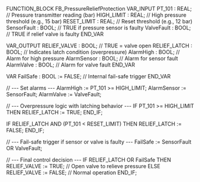 FUNCTION_BLOCK FB_PressureReliefProtection
VAR_INPUT
    PT_101        : REAL;     // Pressure transmitter reading (bar)
    HIGH_LIMIT    : REAL;     // High pressure threshold (e.g., 15 bar)
    RESET_LIMIT   : REAL;     // Reset threshold (e.g., 12 bar)
    SensorFault   : BOOL;     // TRUE if pressure sensor is faulty
    ValveFault    : BOOL;     // TRUE if relief valve is faulty
END_VAR

VAR_OUTPUT
    RELIEF_VALVE  : BOOL;     // TRUE = valve open
    RELIEF_LATCH  : BOOL;     // Indicates latch condition (overpressure)
    AlarmHigh     : BOOL;     // Alarm for high pressure
    AlarmSensor   : BOOL;     // Alarm for sensor fault
    AlarmValve    : BOOL;     // Alarm for valve fault
END_VAR

VAR
    FailSafe      : BOOL := FALSE; // Internal fail-safe trigger
END_VAR

// --- Set alarms ---
AlarmHigh   := PT_101 >= HIGH_LIMIT;
AlarmSensor := SensorFault;
AlarmValve  := ValveFault;

// --- Overpressure logic with latching behavior ---
IF PT_101 >= HIGH_LIMIT THEN
    RELIEF_LATCH := TRUE;
END_IF;

IF RELIEF_LATCH AND (PT_101 < RESET_LIMIT) THEN
    RELIEF_LATCH := FALSE;
END_IF;

// --- Fail-safe trigger if sensor or valve is faulty ---
FailSafe := SensorFault OR ValveFault;

// --- Final control decision ---
IF RELIEF_LATCH OR FailSafe THEN
    RELIEF_VALVE := TRUE;  // Open valve to relieve pressure
ELSE
    RELIEF_VALVE := FALSE; // Normal operation
END_IF;
